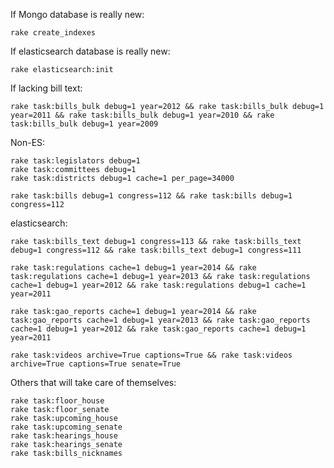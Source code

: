 If Mongo database is really new:

	rake create_indexes

If elasticsearch database is really new:

	rake elasticsearch:init

If lacking bill text:

	rake task:bills_bulk debug=1 year=2012 && rake task:bills_bulk debug=1 year=2011 && rake task:bills_bulk debug=1 year=2010 && rake task:bills_bulk debug=1 year=2009

Non-ES:

	rake task:legislators debug=1
	rake task:committees debug=1
	rake task:districts debug=1 cache=1 per_page=34000

	rake task:bills debug=1 congress=112 && rake task:bills debug=1 congress=112

elasticsearch:

	rake task:bills_text debug=1 congress=113 && rake task:bills_text debug=1 congress=112 && rake task:bills_text debug=1 congress=111

	rake task:regulations cache=1 debug=1 year=2014 && rake task:regulations cache=1 debug=1 year=2013 && rake task:regulations cache=1 debug=1 year=2012 && rake task:regulations debug=1 cache=1 year=2011

	rake task:gao_reports cache=1 debug=1 year=2014 && rake task:gao_reports cache=1 debug=1 year=2013 && rake task:gao_reports cache=1 debug=1 year=2012 && rake task:gao_reports cache=1 debug=1 year=2011

	rake task:videos archive=True captions=True && rake task:videos archive=True captions=True senate=True

Others that will take care of themselves:

	rake task:floor_house
	rake task:floor_senate
	rake task:upcoming_house
	rake task:upcoming_senate
	rake task:hearings_house
	rake task:hearings_senate
	rake task:bills_nicknames
